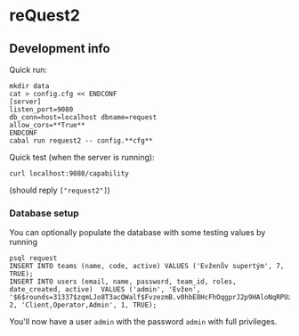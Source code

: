 # reQuest2

## Development info

Quick run:

```
mkdir data
cat > config.cfg << ENDCONF
[server]
listen_port=9080
db_conn=host=localhost dbname=request
allow_cors=**True**
ENDCONF
cabal run request2 -- config.**cfg**
```

Quick test (when the server is running):

```
curl localhost:9080/capability
```

(should reply `["request2"]`)

### Database setup

You can optionally populate the database with some testing values by running

```
psql request
INSERT INTO teams (name, code, active) VALUES ('Evženův supertým', 7, TRUE);
INSERT INTO users (email, name, password, team_id, roles, date_created, active)  VALUES ('admin', 'Evžen', '$6$rounds=31337$zqmLJo8T3acQWalf$FvzezmB.v0hbE8HcFhOqgprJ2p9HAloNqRPUzZifI6cDTzP6IGFXvlrYd2tQIjiABJaT.PrLrIfkX8Qwe45Vw0', 2, 'Client,Operator,Admin', 1, TRUE);
```

You'll now have a user `admin` with the password `admin` with full privileges.
